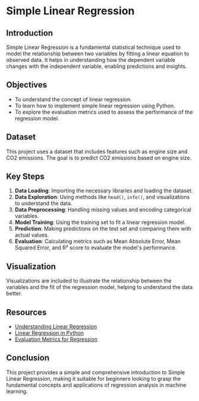 # Simple Linear Regression

## Introduction
Simple Linear Regression is a fundamental statistical technique used to model the relationship between two variables by fitting a linear equation to observed data. It helps in understanding how the dependent variable changes with the independent variable, enabling predictions and insights.

## Objectives
- To understand the concept of linear regression.
- To learn how to implement simple linear regression using Python.
- To explore the evaluation metrics used to assess the performance of the regression model.

## Dataset
This project uses a dataset that includes features such as engine size and CO2 emissions. The goal is to predict CO2 emissions based on engine size.

## Key Steps
1. **Data Loading**: Importing the necessary libraries and loading the dataset.
2. **Data Exploration**: Using methods like `head()`, `info()`, and visualizations to understand the data.
3. **Data Preprocessing**: Handling missing values and encoding categorical variables.
4. **Model Training**: Using the training set to fit a linear regression model.
5. **Prediction**: Making predictions on the test set and comparing them with actual values.
6. **Evaluation**: Calculating metrics such as Mean Absolute Error, Mean Squared Error, and R² score to evaluate the model's performance.

## Visualization
Visualizations are included to illustrate the relationship between the variables and the fit of the regression model, helping to understand the data better.

## Resources
- [Understanding Linear Regression](https://towardsdatascience.com/simple-linear-regression-explained-4e2cbf186c95)
- [Linear Regression in Python](https://scikit-learn.org/stable/modules/linear_model.html#linear-regression)
- [Evaluation Metrics for Regression](https://www.analyticsvidhya.com/blog/2020/05/7-metrics-to-evaluate-regression-models-in-python/)

## Conclusion
This project provides a simple and comprehensive introduction to Simple Linear Regression, making it suitable for beginners looking to grasp the fundamental concepts and applications of regression analysis in machine learning.

